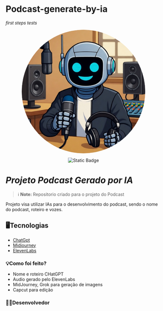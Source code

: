 # Podcast-generate-by-ia
*first steps tests*

<p align = "center">
<img src="image_1.png" alt="Foto Exemplo" width="400" style="display : block; margin : auto; border-radius:50%;">
</p>

<p align = "center">
<img alt="Static Badge" src="https://img.shields.io/badge/DIO-Podcast_Project-blue?logo=spotify">
</p>

# *Projeto Podcast Gerado por IA*
> ℹ️ **Note:** Repositorio criado para o projeto do Podcast

Projeto visa utilizar IAs para o desenvolvimento do podcast, sendo o nome do podcast, roteiro e vozes.

## **🖥️Tecnologias**
  - [ChatGpt](https://chatgpt.com)
  - [Midjourney](https://www.google.com/url?sa=t&rct=j&q=&esrc=s&source=web&cd=&cad=rja&uact=8&ved=2ahUKEwibu-b-pbGQAxX7u5UCHSMgLJEQFnoECA0QAQ&url=https%3A%2F%2Fwww.midjourney.com%2F&usg=AOvVaw3grMcZQ-XDIBOtKA3oOlK4&opi=89978449)
  - [ElevenLabs](https://start.elevenlabs.io/brand/v1?utm_source=google&utm_medium=cpc&utm_campaign=brazil_brandsearch_brand_english&utm_id=22882469642&utm_term=eleven%20labs&utm_content=brand_-_brand&gad_source=1&gad_campaignid=22882469642&gclid=CjwKCAjwmNLHBhA4EiwA3ts3mUDZ3iiigRmfU4yv-av3DSXImTRLbsrnXkLDykfKN3ItOCNvZItAHhoCz6QQAvD_BwE)

### **💡Como foi feito?**
  - Nome e roteiro CHatGPT 
  - Audio gerado pelo ElevenLabs
  - MidJourney, Grok para geração de imagens
  - Capcut para edição

### **👨‍💻Desenvolvedor**
  
  
